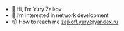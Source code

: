 - 👋 Hi, I’m Yury Zaikov
- 👀 I’m interested in network development
- 📫 How to reach me zajkoff.yury@yandex.ru

<!---
YuryZajkoff/YuryZajkoff is a ✨ special ✨ repository because its `README.md` (this file) appears on your GitHub profile.
You can click the Preview link to take a look at your changes.
--->
